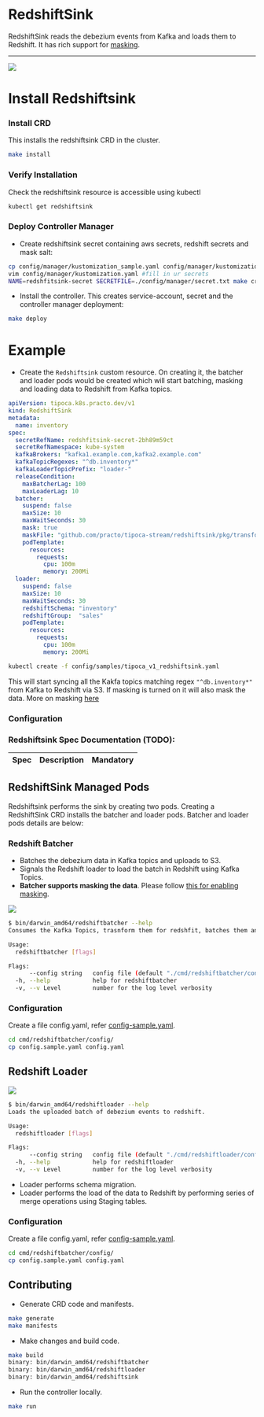 # RedshiftSink

RedshiftSink reads the debezium events from Kafka and loads them to Redshift. It has rich support for [masking](../MASKING.MD).

----

<img src="arch-operator.png">

# Install Redshiftsink

### Install CRD
This installs the redshiftsink CRD in the cluster.
```bash
make install
```

### Verify Installation
Check the redshiftsink resource is accessible using kubectl
```bash
kubectl get redshiftsink
```

### Deploy Controller Manager
* Create redshiftsink secret containing aws secrets, redshift secrets and mask salt:
```bash
cp config/manager/kustomization_sample.yaml config/manager/kustomization.yaml
vim config/manager/kustomization.yaml #fill in ur secrets
NAME=redshfitsink-secret SECRETFILE=./config/manager/secret.txt make create-secret (TODO)
```

* Install the controller. This creates service-account, secret and the controller manager deployment:
```bash
make deploy
```

# Example

* Create the `Redshiftsink` custom resource. On creating it, the batcher and loader pods would be created which will start batching, masking and loading data to Redshift from Kafka topics.

```yaml
apiVersion: tipoca.k8s.practo.dev/v1
kind: RedshiftSink
metadata:
  name: inventory
spec:
  secretRefName: redshfitsink-secret-2bh89m59ct
  secretRefNamespace: kube-system
  kafkaBrokers: "kafka1.example.com,kafka2.example.com"
  kafkaTopicRegexes: "^db.inventory*"
  kafkaLoaderTopicPrefix: "loader-"
  releaseCondition:
    maxBatcherLag: 100
    maxLoaderLag: 10
  batcher:
    suspend: false
    maxSize: 10
    maxWaitSeconds: 30
    mask: true
    maskFile: "github.com/practo/tipoca-stream/redshiftsink/pkg/transformer/masker/database.yaml"
    podTemplate:
      resources:
        requests:
          cpu: 100m
          memory: 200Mi
  loader:
    suspend: false
    maxSize: 10
    maxWaitSeconds: 30
    redshiftSchema: "inventory"
    redshiftGroup:  "sales"
    podTemplate:
      resources:
        requests:
          cpu: 100m
          memory: 200Mi
```

```bash
kubectl create -f config/samples/tipoca_v1_redshiftsink.yaml
```

This will start syncing all the Kakfa topics matching regex `"^db.inventory*"` from Kafka to Redshift via S3. If masking is turned on it will also mask the data. More on masking [here](./MASKING.MD)

### Configuration

### Redshiftsink Spec Documentation (TODO):
| Spec          | Description   | Mandatory |
| :------------ | :----------- |:------------|


## RedshiftSink Managed Pods
Redshiftsink performs the sink by creating two pods. Creating a RedshiftSink CRD installs the batcher and loader pods. Batcher and loader pods details are below:

### Redshift Batcher
- Batches the debezium data in Kafka topics and uploads to S3.
- Signals the Redshift loader to load the batch in Redshift using Kafka Topics.
- **Batcher supports masking the data**. Please follow [this for enabling masking](https://github.com/practo/tipoca-stream/blob/master/redshiftsink/MASKING.md).

<img src="arch-batcher.png">

```bash
$ bin/darwin_amd64/redshiftbatcher --help
Consumes the Kafka Topics, trasnform them for redshfit, batches them and uploads to s3. Also signals the load of the batch on successful batch and upload operation..

Usage:
  redshiftbatcher [flags]

Flags:
      --config string   config file (default "./cmd/redshiftbatcher/config/config.yaml")
  -h, --help            help for redshiftbatcher
  -v, --v Level         number for the log level verbosity

```


### Configuration
Create a file config.yaml, refer [config-sample.yaml](./cmd/redshiftbatcher/config/config_sample.yaml).
```bash
cd cmd/redshiftbatcher/config/
cp config.sample.yaml config.yaml
```

## Redshift Loader

<img src="arch-loader.png">

```bash
$ bin/darwin_amd64/redshiftloader --help
Loads the uploaded batch of debezium events to redshift.

Usage:
  redshiftloader [flags]

Flags:
      --config string   config file (default "./cmd/redshiftloader/config/config.yaml")
  -h, --help            help for redshiftloader
  -v, --v Level         number for the log level verbosity
```
- Loader performs schema migration.
- Loader performs the load of the data to Redshift by performing series of merge operations using Staging tables.

### Configuration
Create a file config.yaml, refer [config-sample.yaml](./cmd/redshiftbatcher/config/config_sample.yaml).
```bash
cd cmd/redshiftbatcher/config/
cp config.sample.yaml config.yaml
```

## Contributing

* Generate CRD code and manifests.
```bash
make generate
make manifests
```

* Make changes and build code.
```bash
make build
binary: bin/darwin_amd64/redshiftbatcher
binary: bin/darwin_amd64/redshiftloader
binary: bin/darwin_amd64/redshiftsink
```

* Run the controller locally.
```bash
make run
```
